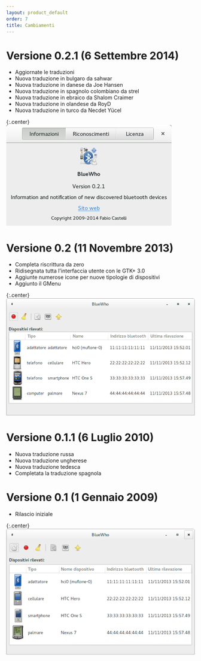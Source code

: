 ```yaml
---
layout: product_default
order: 7
title: Cambiamenti
---
```

# Versione 0.2.1 (6 Settembre 2014)

* Aggiornate le traduzioni
* Nuova traduzione in bulgaro da sahwar
* Nuova traduzione in danese da Joe Hansen
* Nuova traduzione in spagnolo colombiano da strel
* Nuova traduzione in ebraico da Shalom Craimer
* Nuova traduzione in olandese da RoyD
* Nuova traduzione in turco da Necdet Yücel

{:.center}
![Finestra informazioni di BlueWho 0.2.1](/resources/bluewho/archive/0.2.1/italian/about.png)

# Versione 0.2 (11 Novembre 2013)

* Completa riscrittura da zero
* Ridisegnata tutta l'interfaccia utente con le GTK+ 3.0
* Aggiunte numerose icone per nuove tipologie di dispositivi
* Aggiunto il GMenu

{:.center}
![Finestra principale di BlueWho 0.2](/resources/bluewho/archive/0.2/italian/main.png)

# Versione 0.1.1 (6 Luglio 2010)

* Nuova traduzione russa
* Nuova traduzione ungherese
* Nuova traduzione tedesca
* Completata la traduzione spagnola

# Versione 0.1 (1 Gennaio 2009)

* Rilascio iniziale

{:.center}
![Finestra principale di BlueWho 0.1](/resources/bluewho/archive/0.1/italian/main.png)